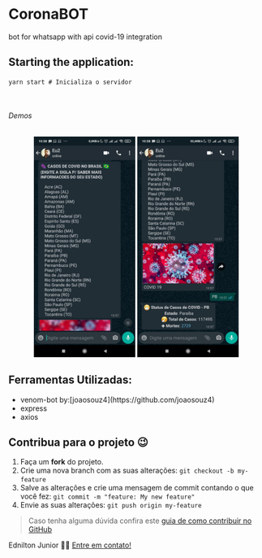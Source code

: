 <h1>CoronaBOT</h1>
<span>
bot for whatsapp with api covid-19 integration</span>



## Starting the application:

```
yarn start # Inicializa o servidor
```

</br>

<h6>Demos</h6>
<p align="center">
<img src="/img/print.jpeg" alt="Print" width="200px"/>
<img src="/img/print2.jpeg" alt="Print 2" width="200px"/>

</p>

## Ferramentas Utilizadas:
<ul>
  <li>venom-bot by:[joaosouz4](https://github.com/joaosouz4)</li>
  <li>express</li>
  <li>axios</li>
</ul>


## Contribua para o projeto 😉

1. Faça um **fork** do projeto.
2. Crie uma nova branch com as suas alterações: `git checkout -b my-feature`
3. Salve as alterações e crie uma mensagem de commit contando o que você fez: `git commit -m "feature: My new feature"`
4. Envie as suas alterações: `git push origin my-feature`
> Caso tenha alguma dúvida confira este [guia de como contribuir no GitHub](https://github.com/firstcontributions/first-contributions)


Ednilton Junior 👋🏽 [Entre em contato!](https://www.linkedin.com/in/ednilton-junior-414b93138/)
